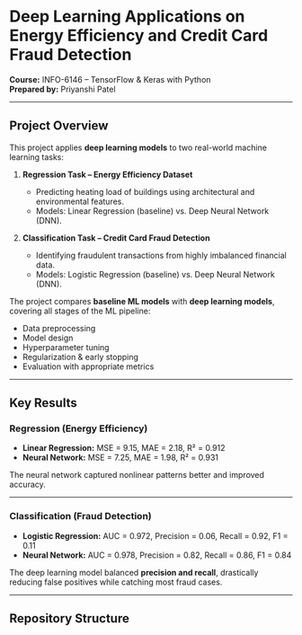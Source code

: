 # Deep Learning Applications on Energy Efficiency and Credit Card Fraud Detection

**Course:** INFO-6146 – TensorFlow & Keras with Python  
**Prepared by:** Priyanshi Patel

---

## Project Overview
This project applies **deep learning models** to two real-world machine learning tasks:  

1. **Regression Task – Energy Efficiency Dataset**  
   - Predicting heating load of buildings using architectural and environmental features.  
   - Models: Linear Regression (baseline) vs. Deep Neural Network (DNN).  

2. **Classification Task – Credit Card Fraud Detection**  
   - Identifying fraudulent transactions from highly imbalanced financial data.  
   - Models: Logistic Regression (baseline) vs. Deep Neural Network (DNN).  

The project compares **baseline ML models** with **deep learning models**, covering all stages of the ML pipeline:  
- Data preprocessing  
- Model design  
- Hyperparameter tuning  
- Regularization & early stopping  
- Evaluation with appropriate metrics  

---

## Key Results
### Regression (Energy Efficiency)
- **Linear Regression:** MSE = 9.15, MAE = 2.18, R² = 0.912  
- **Neural Network:** MSE = 7.25, MAE = 1.98, R² = 0.931  

The neural network captured nonlinear patterns better and improved accuracy.  

---

### Classification (Fraud Detection)
- **Logistic Regression:** AUC = 0.972, Precision = 0.06, Recall = 0.92, F1 = 0.11  
- **Neural Network:** AUC = 0.978, Precision = 0.82, Recall = 0.86, F1 = 0.84  

The deep learning model balanced **precision and recall**, drastically reducing false positives while catching most fraud cases.  

---

## Repository Structure
